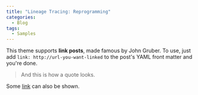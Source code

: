 ```yaml
---
title: "Lineage Tracing: Reprogramming"
categories:
  - Blog
tags:
  - Samples
---
```


This theme supports **link posts**, made famous by John Gruber. To use, just add `link: http://url-you-want-linked` to the post's YAML front matter and you're done.

> And this is how a quote looks.

Some [link](#) can also be shown.
